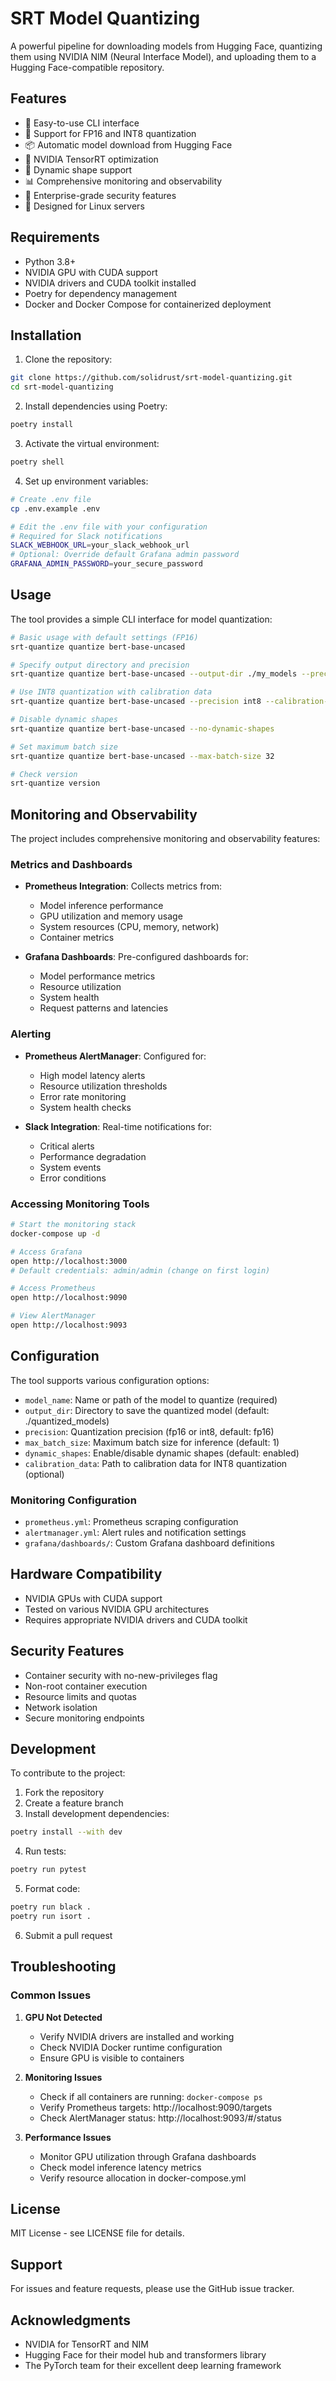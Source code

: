 # SRT Model Quantizing

A powerful pipeline for downloading models from Hugging Face, quantizing them using NVIDIA NIM (Neural Interface Model), and uploading them to a Hugging Face-compatible repository.

## Features

- 🚀 Easy-to-use CLI interface
- 🔧 Support for FP16 and INT8 quantization
- 📦 Automatic model download from Hugging Face
- 💪 NVIDIA TensorRT optimization
- 🔄 Dynamic shape support
- 📊 Comprehensive monitoring and observability
- 🔐 Enterprise-grade security features
- 🎯 Designed for Linux servers

## Requirements

- Python 3.8+
- NVIDIA GPU with CUDA support
- NVIDIA drivers and CUDA toolkit installed
- Poetry for dependency management
- Docker and Docker Compose for containerized deployment

## Installation

1. Clone the repository:
```bash
git clone https://github.com/solidrust/srt-model-quantizing.git
cd srt-model-quantizing
```

2. Install dependencies using Poetry:
```bash
poetry install
```

3. Activate the virtual environment:
```bash
poetry shell
```

4. Set up environment variables:
```bash
# Create .env file
cp .env.example .env

# Edit the .env file with your configuration
# Required for Slack notifications
SLACK_WEBHOOK_URL=your_slack_webhook_url
# Optional: Override default Grafana admin password
GRAFANA_ADMIN_PASSWORD=your_secure_password
```

## Usage

The tool provides a simple CLI interface for model quantization:

```bash
# Basic usage with default settings (FP16)
srt-quantize quantize bert-base-uncased

# Specify output directory and precision
srt-quantize quantize bert-base-uncased --output-dir ./my_models --precision fp16

# Use INT8 quantization with calibration data
srt-quantize quantize bert-base-uncased --precision int8 --calibration-data ./calibration_data

# Disable dynamic shapes
srt-quantize quantize bert-base-uncased --no-dynamic-shapes

# Set maximum batch size
srt-quantize quantize bert-base-uncased --max-batch-size 32

# Check version
srt-quantize version
```

## Monitoring and Observability

The project includes comprehensive monitoring and observability features:

### Metrics and Dashboards

- **Prometheus Integration**: Collects metrics from:
  - Model inference performance
  - GPU utilization and memory usage
  - System resources (CPU, memory, network)
  - Container metrics

- **Grafana Dashboards**: Pre-configured dashboards for:
  - Model performance metrics
  - Resource utilization
  - System health
  - Request patterns and latencies

### Alerting

- **Prometheus AlertManager**: Configured for:
  - High model latency alerts
  - Resource utilization thresholds
  - Error rate monitoring
  - System health checks

- **Slack Integration**: Real-time notifications for:
  - Critical alerts
  - Performance degradation
  - System events
  - Error conditions

### Accessing Monitoring Tools

```bash
# Start the monitoring stack
docker-compose up -d

# Access Grafana
open http://localhost:3000
# Default credentials: admin/admin (change on first login)

# Access Prometheus
open http://localhost:9090

# View AlertManager
open http://localhost:9093
```

## Configuration

The tool supports various configuration options:

- `model_name`: Name or path of the model to quantize (required)
- `output_dir`: Directory to save the quantized model (default: ./quantized_models)
- `precision`: Quantization precision (fp16 or int8, default: fp16)
- `max_batch_size`: Maximum batch size for inference (default: 1)
- `dynamic_shapes`: Enable/disable dynamic shapes (default: enabled)
- `calibration_data`: Path to calibration data for INT8 quantization (optional)

### Monitoring Configuration

- `prometheus.yml`: Prometheus scraping configuration
- `alertmanager.yml`: Alert rules and notification settings
- `grafana/dashboards/`: Custom Grafana dashboard definitions

## Hardware Compatibility

- NVIDIA GPUs with CUDA support
- Tested on various NVIDIA GPU architectures
- Requires appropriate NVIDIA drivers and CUDA toolkit

## Security Features

- Container security with no-new-privileges flag
- Non-root container execution
- Resource limits and quotas
- Network isolation
- Secure monitoring endpoints

## Development

To contribute to the project:

1. Fork the repository
2. Create a feature branch
3. Install development dependencies:
```bash
poetry install --with dev
```

4. Run tests:
```bash
poetry run pytest
```

5. Format code:
```bash
poetry run black .
poetry run isort .
```

6. Submit a pull request

## Troubleshooting

### Common Issues

1. **GPU Not Detected**
   - Verify NVIDIA drivers are installed and working
   - Check NVIDIA Docker runtime configuration
   - Ensure GPU is visible to containers

2. **Monitoring Issues**
   - Check if all containers are running: `docker-compose ps`
   - Verify Prometheus targets: http://localhost:9090/targets
   - Check AlertManager status: http://localhost:9093/#/status

3. **Performance Issues**
   - Monitor GPU utilization through Grafana dashboards
   - Check model inference latency metrics
   - Verify resource allocation in docker-compose.yml

## License

MIT License - see LICENSE file for details.

## Support

For issues and feature requests, please use the GitHub issue tracker.

## Acknowledgments

- NVIDIA for TensorRT and NIM
- Hugging Face for their model hub and transformers library
- The PyTorch team for their excellent deep learning framework 